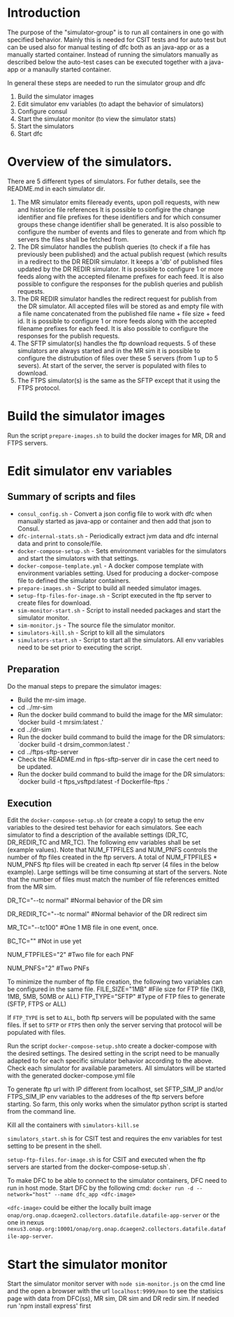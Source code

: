 # Introduction

The purpose of the "simulator-group" is to run all containers in one go with specified behavior.
Mainly this is needed for CSIT tests and for auto test but can be used also for manual testing of dfc both as an java-app
or as a manually started container. Instead of running the simulators manually as described below the auto-test cases
can be executed together with a java-app or a manaully started container.

In general these steps are needed to run the simulator group and dfc

1. Build the simulator images
2. Edit simulator env variables (to adapt the behavior of simulators)
3. Configure consul
4. Start the simulator monitor (to view the simulator stats)
5. Start the simulators
6. Start dfc

# Overview of the simulators.

There are 5 different types of simulators. For futher details, see the README.md in each simulator dir.

1. The MR simulator emits fileready events, upon poll requests, with new and historice file references
   It is possible to configire the change identifier and file prefixes for these identifiers and for which consumer groups
   these change identifier shall be generated. It is also possible to configure the number of events and files to generate and
   from which ftp servers the files shall be fetched from.
2. The DR simulator handles the publish queries (to check if a file has previously been published) and the
   actual publish request (which results in a redirect to the DR REDIR simulator. It keeps a 'db' of published files updated by the DR REDIR simulator.
   It is possible to configure 1 or more feeds along with the accepted filename prefixes for each feed. It is also possible
   to configure the responses for the publish queries and publish requests.
3. The DR REDIR simulator handles the redirect request for publish from the DR simulator. All accepted files will be stored as and empty
   file with a file name concatenated from the published file name + file size + feed id.
   It is possible to configure 1 or more feeds along with the accepted filename prefixes for each feed. It is also possible
   to configure the responses for the publish requests.
4. The SFTP simulator(s) handles the ftp download requests. 5 of these simulators are always started and in the MR sim it is
   possible to configure the distrubution of files over these 5 servers (from 1 up to 5 severs). At start of the server, the server is
   populated with files to download.
5. The FTPS simulator(s) is the same as the SFTP except that it using the FTPS protocol.

# Build the simulator images

Run the script `prepare-images.sh` to build the docker images for MR, DR and FTPS servers.

# Edit simulator env variables

## Summary of scripts and files

- `consul_config.sh` - Convert a json config file to work with dfc when manually started as java-app or container and then add that json to Consul.
- `dfc-internal-stats.sh` - Periodically extract jvm data and dfc internal data and print to console/file.
- `docker-compose-setup.sh` - Sets environment variables for the simulators and start the simulators with that settings.
- `docker-compose-template.yml` - A docker compose template with environment variables setting. Used for producing a docker-compose file to defined the simulator containers.
- `prepare-images.sh` - Script to build all needed simulator images.
- `setup-ftp-files-for-image.sh` - Script executed in the ftp server to create files for download.
- `sim-monitor-start.sh` - Script to install needed packages and start the simulator monitor.
- `sim-monitor.js` - The source file the simulator monitor.
- `simulators-kill.sh` - Script to kill all the simulators
- `simulators-start.sh` - Script to start all the simulators. All env variables need to be set prior to executing the script.

## Preparation

Do the manual steps to prepare the simulator images:

- Build the mr-sim image.
- cd ../mr-sim
- Run the docker build command to build the image for the MR simulator: 'docker build -t mrsim:latest .'
- cd ../dr-sim
- Run the docker build command to build the image for the DR simulators: \`docker build -t drsim_common:latest .'
- cd ../ftps-sftp-server
- Check the README.md in ftps-sftp-server dir in case the cert need to be updated.
- Run the docker build command to build the image for the DR simulators: \`docker build -t ftps_vsftpd:latest -f Dockerfile-ftps .'

## Execution

Edit the `docker-compose-setup.sh` (or create a copy) to setup the env variables to the desired test behavior for each simulators.
See each simulator to find a description of the available settings (DR_TC, DR_REDIR_TC and MR_TC).
The following env variables shall be set (example values).
Note that NUM_FTPFILES and NUM_PNFS controls the number of ftp files created in the ftp servers.
A total of NUM_FTPFILES \* NUM_PNFS ftp files will be created in each ftp server (4 files in the below example).
Large settings will be time consuming at start of the servers.
Note that the number of files must match the number of file references emitted from the MR sim.

DR_TC="--tc normal"           #Normal behavior of the DR sim

DR_REDIR_TC="--tc normal"     #Normal behavior of the DR redirect sim

MR_TC="--tc100"               #One 1 MB file in one event, once.

BC_TC=""                      #Not in use yet

NUM_FTPFILES="2"              #Two file for each PNF

NUM_PNFS="2"                  #Two PNFs

To minimize the number of ftp file creation, the following two variables can be configured in the same file.
FILE_SIZE="1MB"               #File size for FTP file (1KB, 1MB, 5MB, 50MB or ALL)
FTP_TYPE="SFTP"               #Type of FTP files to generate (SFTP, FTPS or ALL)

If `FTP_TYPE` is set to `ALL`, both ftp servers will be populated with the same files. If set to `SFTP` or `FTPS` then only the server serving that protocol will be populated with files.

Run the script `docker-compose-setup.sh`to create a docker-compose with the desired settings. The desired setting
in the script need to be manually adapted to for each specific simulator behavior according to the above. Check each simulator for available
parameters.
All simulators will be started with the generated docker-compose.yml file

To generate ftp url with IP different from localhost, set SFTP_SIM_IP and/or FTPS_SIM_IP env variables to the addreses of the ftp servers before starting. 
So farm, this only works when the simulator python script is started from the command line.

Kill all the containers with `simulators-kill.se`

`simulators_start.sh` is for CSIT test and requires the env variables for test setting to be present in the shell.

`setup-ftp-files.for-image.sh` is for CSIT and executed when the ftp servers are started from the docker-compose-setup.sh\`.

To make DFC to be able to connect to the simulator containers, DFC need to run in host mode.
Start DFC by the following cmd: `docker run -d --network="host" --name dfc_app <dfc-image> `

`<dfc-image>` could be either the locally built image `onap/org.onap.dcaegen2.collectors.datafile.datafile-app-server`
or the one in nexus `nexus3.onap.org:10001/onap/org.onap.dcaegen2.collectors.datafile.datafile-app-server`.

# Start the simulator monitor

Start the simulator monitor server with `node sim-monitor.js` on the cmd line and the open a browser with the url `localhost:9999/mon`
to see the statisics page with data from DFC(ss), MR sim, DR sim and DR redir sim.
If needed run 'npm install express' first
